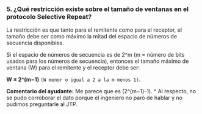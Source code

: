 ### 5. ¿Qué restricción existe sobre el tamaño de ventanas en el protocolo Selective Repeat?

La restricción es que tanto para el remitente como para el receptor, el tamaño debe ser como máximo la mitad del espacio de números de secuencia disponibles.

Si el espacio de números de secuencia es de 2^m (m = número de bits usados para los números de secuencia), entonces el tamaño máximo de ventana (W) para el remitente y el receptor debe ser:

**W ≤ 2^(m−1)** ```(W menor o igual a 2 a la m menos 1)```.


**Comentario del ayudante:** Me parece que es (2^(m−1)-1).
^ Al respecto, no se pudo corroborar el dato porque el ingeniero no paró de hablar y no pudimos preguntarle al JTP.